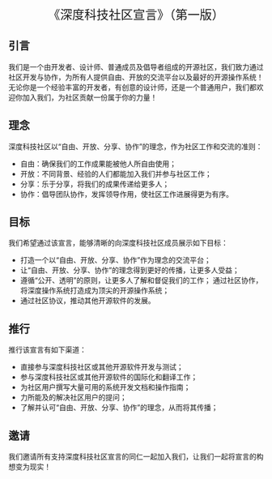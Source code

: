 <p style="text-align: center;"><span style="font-size:x-large;">《深度科技社区宣言》（第一版）</span></p>

## 引言

我们是一个由开发者、设计师、普通成员及倡导者组成的开源社区，我们致力通过社区开发与协作，为所有人提供自由、开放的交流平台以及最好的开源操作系统！ 无论你是一个经验丰富的开发者，有创意的设计师，还是一个普通用户，我们都欢迎你加入我们，为社区贡献一份属于你的力量！

## 理念

深度科技社区以“自由、开放、分享、协作”的理念，作为社区工作和交流的准则：

* 自由：确保我们的工作成果能被他人所自由使用；
* 开放：不同背景、经验的人们都能加入我们并参与社区工作；
* 分享：乐于分享，将我们的成果传递给更多人；
* 协作：倡导团队协作，发挥领导作用，使社区工作进展得更为有序。



## 目标

我们希望通过该宣言，能够清晰的向深度科技社区成员展示如下目标：

* 打造一个以“自由、开放、分享、协作”作为理念的交流平台；
* 让“自由、开放、分享、协作”的理念得到更好的传播，让更多人受益；
* 遵循“公开、透明”的原则，让更多人了解和督促我们的工作； 通过社区协作，将深度操作系统打造成为顶尖的开源操作系统；
* 通过社区协议，推动其他开源软件的发展。

## 推行

推行该宣言有如下渠道：

* 直接参与深度科技社区或其他开源软件开发与测试；
* 参与深度科技社区或其他开源软件的国际化和翻译工作；
* 为社区用户撰写大量可用的系统开发文档和操作指南；
* 力所能及的解决社区用户的提问；
* 了解并认可“自由、开放、分享、协作”的理念，从而将其传播；



## 邀请

我们邀请所有支持深度科技社区宣言的同仁一起加入我们，让我们一起将宣言的构想变为现实！